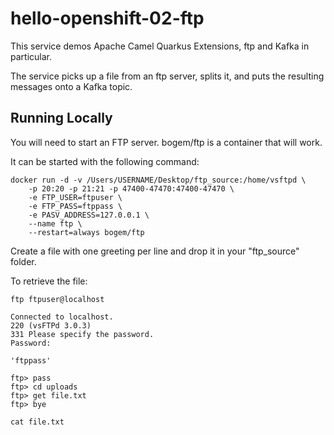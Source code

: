 # hello-openshift-02-ftp

This service demos Apache Camel Quarkus Extensions, ftp and Kafka in particular.

The service picks up a file from an ftp server, splits it, and puts the resulting messages onto a Kafka topic.

## Running Locally

You will need to start an FTP server.  bogem/ftp is a container that will work.  

It can be started with the following command:

```shell
docker run -d -v /Users/USERNAME/Desktop/ftp_source:/home/vsftpd \
    -p 20:20 -p 21:21 -p 47400-47470:47400-47470 \
    -e FTP_USER=ftpuser \
    -e FTP_PASS=ftppass \
    -e PASV_ADDRESS=127.0.0.1 \
    --name ftp \
    --restart=always bogem/ftp
```

Create a file with one greeting per line and drop it in your "ftp_source" folder.

To retrieve the file:

```shell
ftp ftpuser@localhost

Connected to localhost.
220 (vsFTPd 3.0.3)
331 Please specify the password.
Password:

'ftppass'

ftp> pass
ftp> cd uploads
ftp> get file.txt
ftp> bye

cat file.txt
```


